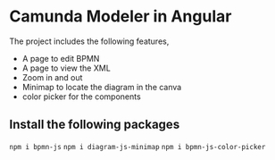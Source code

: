 # Camunda Modeler in Angular

The project includes the following features,
* A page to edit BPMN
* A page to view the XML
* Zoom in and out
* Minimap to locate the diagram in the canva
* color picker for the components

## Install the following packages

`npm i bpmn-js`
`npm i diagram-js-minimap`
`npm i bpmn-js-color-picker`

